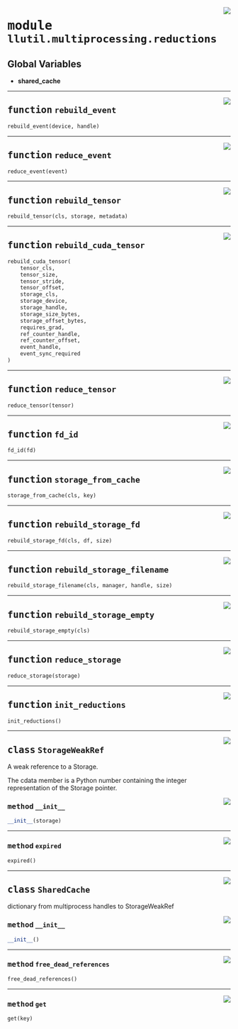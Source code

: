 <!-- markdownlint-disable -->

<a href="https://github.com/tjyuyao/ice-learn/blob/main/ice/llutil/multiprocessing/reductions.py#L0"><img align="right" style="float:right;" src="https://img.shields.io/badge/-source-cccccc?style=flat-square"></a>

# <kbd>module</kbd> `llutil.multiprocessing.reductions`






**Global Variables**
---------------
- **shared_cache**

---

<a href="https://github.com/tjyuyao/ice-learn/blob/main/ice/llutil/multiprocessing/reductions.py#L80"><img align="right" style="float:right;" src="https://img.shields.io/badge/-source-cccccc?style=flat-square"></a>

## <kbd>function</kbd> `rebuild_event`

```python
rebuild_event(device, handle)
```








---

<a href="https://github.com/tjyuyao/ice-learn/blob/main/ice/llutil/multiprocessing/reductions.py#L84"><img align="right" style="float:right;" src="https://img.shields.io/badge/-source-cccccc?style=flat-square"></a>

## <kbd>function</kbd> `reduce_event`

```python
reduce_event(event)
```








---

<a href="https://github.com/tjyuyao/ice-learn/blob/main/ice/llutil/multiprocessing/reductions.py#L89"><img align="right" style="float:right;" src="https://img.shields.io/badge/-source-cccccc?style=flat-square"></a>

## <kbd>function</kbd> `rebuild_tensor`

```python
rebuild_tensor(cls, storage, metadata)
```








---

<a href="https://github.com/tjyuyao/ice-learn/blob/main/ice/llutil/multiprocessing/reductions.py#L102"><img align="right" style="float:right;" src="https://img.shields.io/badge/-source-cccccc?style=flat-square"></a>

## <kbd>function</kbd> `rebuild_cuda_tensor`

```python
rebuild_cuda_tensor(
    tensor_cls,
    tensor_size,
    tensor_stride,
    tensor_offset,
    storage_cls,
    storage_device,
    storage_handle,
    storage_size_bytes,
    storage_offset_bytes,
    requires_grad,
    ref_counter_handle,
    ref_counter_offset,
    event_handle,
    event_sync_required
)
```








---

<a href="https://github.com/tjyuyao/ice-learn/blob/main/ice/llutil/multiprocessing/reductions.py#L156"><img align="right" style="float:right;" src="https://img.shields.io/badge/-source-cccccc?style=flat-square"></a>

## <kbd>function</kbd> `reduce_tensor`

```python
reduce_tensor(tensor)
```








---

<a href="https://github.com/tjyuyao/ice-learn/blob/main/ice/llutil/multiprocessing/reductions.py#L305"><img align="right" style="float:right;" src="https://img.shields.io/badge/-source-cccccc?style=flat-square"></a>

## <kbd>function</kbd> `fd_id`

```python
fd_id(fd)
```








---

<a href="https://github.com/tjyuyao/ice-learn/blob/main/ice/llutil/multiprocessing/reductions.py#L313"><img align="right" style="float:right;" src="https://img.shields.io/badge/-source-cccccc?style=flat-square"></a>

## <kbd>function</kbd> `storage_from_cache`

```python
storage_from_cache(cls, key)
```








---

<a href="https://github.com/tjyuyao/ice-learn/blob/main/ice/llutil/multiprocessing/reductions.py#L320"><img align="right" style="float:right;" src="https://img.shields.io/badge/-source-cccccc?style=flat-square"></a>

## <kbd>function</kbd> `rebuild_storage_fd`

```python
rebuild_storage_fd(cls, df, size)
```








---

<a href="https://github.com/tjyuyao/ice-learn/blob/main/ice/llutil/multiprocessing/reductions.py#L333"><img align="right" style="float:right;" src="https://img.shields.io/badge/-source-cccccc?style=flat-square"></a>

## <kbd>function</kbd> `rebuild_storage_filename`

```python
rebuild_storage_filename(cls, manager, handle, size)
```








---

<a href="https://github.com/tjyuyao/ice-learn/blob/main/ice/llutil/multiprocessing/reductions.py#L342"><img align="right" style="float:right;" src="https://img.shields.io/badge/-source-cccccc?style=flat-square"></a>

## <kbd>function</kbd> `rebuild_storage_empty`

```python
rebuild_storage_empty(cls)
```








---

<a href="https://github.com/tjyuyao/ice-learn/blob/main/ice/llutil/multiprocessing/reductions.py#L346"><img align="right" style="float:right;" src="https://img.shields.io/badge/-source-cccccc?style=flat-square"></a>

## <kbd>function</kbd> `reduce_storage`

```python
reduce_storage(storage)
```








---

<a href="https://github.com/tjyuyao/ice-learn/blob/main/ice/llutil/multiprocessing/reductions.py#L373"><img align="right" style="float:right;" src="https://img.shields.io/badge/-source-cccccc?style=flat-square"></a>

## <kbd>function</kbd> `init_reductions`

```python
init_reductions()
```








---

<a href="https://github.com/tjyuyao/ice-learn/blob/main/ice/llutil/multiprocessing/reductions.py#L21"><img align="right" style="float:right;" src="https://img.shields.io/badge/-source-cccccc?style=flat-square"></a>

## <kbd>class</kbd> `StorageWeakRef`
A weak reference to a Storage. 

The cdata member is a Python number containing the integer representation of the Storage pointer. 



<a href="https://github.com/tjyuyao/ice-learn/blob/main/ice/llutil/multiprocessing/reductions.py#L27"><img align="right" style="float:right;" src="https://img.shields.io/badge/-source-cccccc?style=flat-square"></a>

### <kbd>method</kbd> `__init__`

```python
__init__(storage)
```










---

<a href="https://github.com/tjyuyao/ice-learn/blob/main/ice/llutil/multiprocessing/reductions.py#L33"><img align="right" style="float:right;" src="https://img.shields.io/badge/-source-cccccc?style=flat-square"></a>

### <kbd>method</kbd> `expired`

```python
expired()
```








---

<a href="https://github.com/tjyuyao/ice-learn/blob/main/ice/llutil/multiprocessing/reductions.py#L40"><img align="right" style="float:right;" src="https://img.shields.io/badge/-source-cccccc?style=flat-square"></a>

## <kbd>class</kbd> `SharedCache`
dictionary from multiprocess handles to StorageWeakRef 



<a href="https://github.com/tjyuyao/ice-learn/blob/main/ice/llutil/multiprocessing/reductions.py#L43"><img align="right" style="float:right;" src="https://img.shields.io/badge/-source-cccccc?style=flat-square"></a>

### <kbd>method</kbd> `__init__`

```python
__init__()
```










---

<a href="https://github.com/tjyuyao/ice-learn/blob/main/ice/llutil/multiprocessing/reductions.py#L66"><img align="right" style="float:right;" src="https://img.shields.io/badge/-source-cccccc?style=flat-square"></a>

### <kbd>method</kbd> `free_dead_references`

```python
free_dead_references()
```







---

<a href="https://github.com/tjyuyao/ice-learn/blob/main/ice/llutil/multiprocessing/reductions.py#L56"><img align="right" style="float:right;" src="https://img.shields.io/badge/-source-cccccc?style=flat-square"></a>

### <kbd>method</kbd> `get`

```python
get(key)
```








